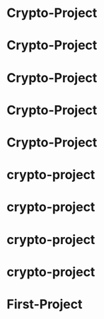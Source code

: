# Crypto-Project
# Crypto-Project
# Crypto-Project
# Crypto-Project
# Crypto-Project
# crypto-project
# crypto-project
# crypto-project
# crypto-project
# First-Project
